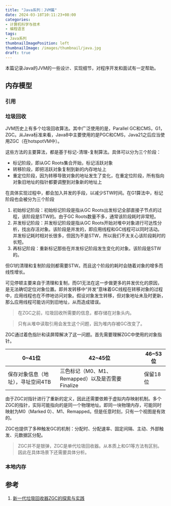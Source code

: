 ```yaml
---
title: "Java系列：JVM篇"
date: 2024-03-18T10:11:23+08:00
categories:
- 计算机科学与技术
- 编程语言
tags:
- Java系列
thumbnailImagePosition: left
thumbnailImage: /images/thumbnail/java.jpg
draft: true
---
```

本篇记录Java的JVM的一些设计、实现细节，对程序开发和面试有一定帮助。
<!--more-->
## 内存模型
### 引用

### 垃圾回收
JVM历史上有多个垃圾回收算法。其中广泛使用的是，Parallel GC和CMS，G1，ZGC。从Java标准来看，Java8中主要使用的是PGC和CMS，Java21之后应当使用ZGC（在hotspotVM中）。

这些方法的主要算法，都是基于标记-清理-复制算法。具体可以分为三个阶段：
- 标记阶段，即从GC Roots集合开始，标记活跃对象
- 转移阶段，即把活跃对象复制到新的内存地址上
- 重定位阶段，因为转移导致对象的地址发生了变化，在重定位阶段，所有指向对象旧地址的指针都要调整到对象新的地址上

在具体实现过程中，都会加入并发的手段，以减少STW时间。在G1算法中，标记阶段也会被分为三个阶段
1. 初始标记阶段：初始标记阶段是指从GC Roots出发标记全部直接子节点的过程，该阶段是STW的。由于GC Roots数量不多，通常该阶段耗时非常短。
1. 并发标记阶段：并发标记阶段是指从GC Roots开始对堆中对象进行可达性分析，找出存活对象。该阶段是并发的，即应用线程和GC线程可以同时活动。并发标记耗时相对长很多，但因为不是STW，所以我们不太关心该阶段耗时的长短。
1. 再标记阶段：重新标记那些在并发标记阶段发生变化的对象。该阶段是STW的。

但G1的清理和复制阶段则都需要STW。而且这个阶段的耗时会随着对象的增多而线性增长。

可见停顿主要来自于清理和复制，而G1无法在这一步做更多的并发优化的原因，是无法确切定位对象位置。即并发转移中“并发”意味着GC线程在转移对象的过程中，应用线程也在不停地访问对象。假设对象发生转移，但对象地址未及时更新，那么应用线程可能访问到旧地址，从而造成错误。

> 在ZGC之前，垃圾回收所需要的信息，都存储在对象头内。

> 只有从堆中读取引用会发生这个问题，因为堆内存被GC改变了。

ZGC通过着色指针和读屏障解决了这一问题。首先需要理解ZGC中使用的对象指针。

| 0~41位 | 42~45位 | 46~53位 |
| --- | --- | --- |
| 保存对象信息（地址），寻址空间4TB | 三色标记（M0、M1、Remapped）以及是否需要Finalize| 保留18位 |

由于ZGC对指针进行了重新的定义，因此还需要依赖于虚拟内存映射机制。多个ZGC的指针，实际可能指向的是同一个物理地址。即同一块物理内存，可能同时映射为M0（Marked 0）、M1、Remapped。但是任意时刻，只有一个视图是有效的。

ZGC也提供了多种触发GC的机制：分配时、分配速率、固定间隔、主动、外部触发、元数据区分配。

> ZGC并不是银弹，ZGC是单代垃圾回收器。从本质上和G1等方法有区别。因此在具体场景下还需要具体分析。


### 本地内存


## 参考
1. [新一代垃圾回收器ZGC的探索与实践](https://tech.meituan.com/2020/08/06/new-zgc-practice-in-meituan.html)